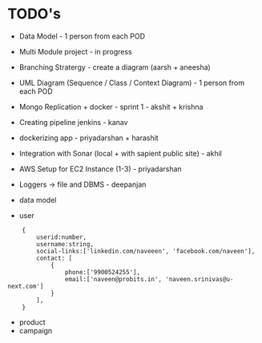 # TODO's

- Data Model - 1 person from each POD 
- Multi Module project - in progress 
- Branching Stratergy - create a diagram (aarsh + aneesha)
- UML Diagram (Sequence / Class / Context Diagram) - 1 person from each POD 
- Mongo Replication + docker - sprint 1 - akshit + krishna 
- Creating pipeline jenkins - kanav 
- dockerizing app - priyadarshan + harashit
- Integration with Sonar (local + with sapient public site) - akhil 
- AWS Setup for EC2 Instance (1-3) - priyadarshan 
- Loggers -> file and DBMS - deepanjan 



- data model 
- user 

```
    {
        userid:number, 
        username:string, 
        social-links:['linkedin.com/naveeen', 'facebook.com/naveen'], 
        contact: [
            {
                phone:['9900524255'], 
                email:['naveen@probits.in', 'naveen.srinivas@u-next.com']
            }
        ], 
    }
```

- product 
- campaign 
